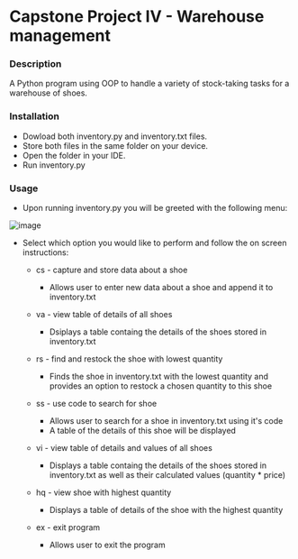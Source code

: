 # Capstone Project IV - Warehouse management

### Description
A Python program using OOP to handle a variety of stock-taking tasks for a warehouse of shoes.

### Installation
- Dowload both inventory.py and inventory.txt files.
- Store both files in the same folder on your device.
- Open the folder in your IDE.
- Run inventory.py

### Usage
- Upon running inventory.py you will be greeted with the following menu:

![image](https://user-images.githubusercontent.com/91968539/219885409-9e7cf2f6-e7c1-490b-9835-5593c00a9f76.png)

- Select which option you would like to perform and follow the on screen instructions:

  - cs - capture and store data about a shoe
    - Allows user to enter new data about a shoe and append it to inventory.txt
    
  - va - view table of details of all shoes
    - Dsiplays a table containg the details of the shoes stored in inventory.txt
    
  - rs - find and restock the shoe with lowest quantity
    - Finds the shoe in inventory.txt with the lowest quantity and provides an option to restock a chosen quantity to this shoe 
  
  - ss - use code to search for shoe
    - Allows user to search for a shoe in inventory.txt using it's code
    - A table of the details of this shoe will be displayed
  
  - vi - view table of details and values of all shoes
    - Displays a table containg the details of the shoes stored in inventory.txt as well as their calculated values (quantity * price)
  
  - hq - view shoe with highest quantity
    - Displays a table of details of the shoe with the highest quantity
  
  - ex - exit program
    - Allows user to exit the program
